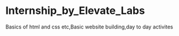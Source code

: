 # Internship_by_Elevate_Labs
Basics of html and css etc,Basic website building,day to day activites
